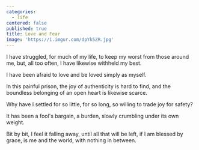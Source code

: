 ```yaml
---
categories:
  - life
centered: false
published: true
title: Love and Fear
image: 'https://i.imgur.com/dpYk5ZR.jpg'
---
```

I have struggled,
for much of my life,
to keep my worst
from those around me,
but, all too often,
I have likewise withheld my best.

I have been afraid to love
and be loved
simply as myself.

In this painful prison,
the joy of authenticity
is hard to find,
and the boundless belonging
of an open heart
is likewise scarce.

Why have I settled
for so little,
for so long,
so willing to trade joy 
for safety?

It has been a fool's bargain,
a burden, slowly crumbling
under its own weight.

Bit by bit,
I feel it falling away,
until all that will be left,
if I am blessed by grace,
is me and the world,
with nothing in between.



